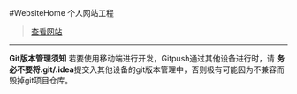 #WebsiteHome
个人网站工程

>[查看网站](http://kune.online)

----------
  **Git版本管理须知** 
若要使用移动端进行开发，Gitpush通过其他设备进行时，请 **务必不要将.git/.idea**提交入其他设备的git版本管理中，否则极有可能因为不兼容而毁掉git项目仓库。
 
